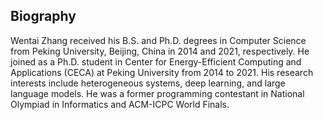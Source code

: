 ## Biography

Wentai Zhang received his B.S. and Ph.D. degrees in Computer Science from Peking University, Beijing, China in 2014 and 2021, respectively. He joined as a Ph.D. student in Center for Energy-Efficient Computing and Applications (CECA) at Peking University from 2014 to 2021. His research interests include heterogeneous systems, deep learning, and large language models. He was a former programming contestant in National Olympiad in Informatics and ACM-ICPC World Finals.
